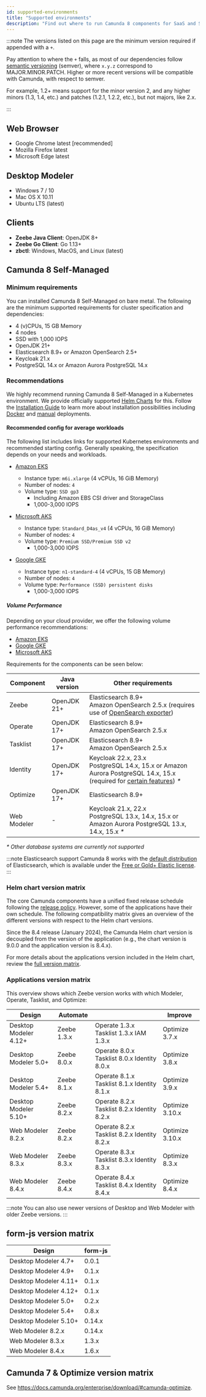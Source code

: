 ```yaml
---
id: supported-environments
title: "Supported environments"
description: "Find out where to run Camunda 8 components for SaaS and Self-Managed, including Optimize for both Camunda 8 and Camunda 7."
---
```


:::note
The versions listed on this page are the minimum version required if appended with a `+`.

Pay attention to where the `+` falls, as most of our dependencies follow [semantic versioning](https://semver.org/) (semver), where `x.y.z` correspond to MAJOR.MINOR.PATCH. Higher or more recent versions will be compatible with Camunda, with respect to semver.

For example, 1.2+ means support for the minor version 2, and any higher minors (1.3, 1.4, etc.) and patches (1.2.1, 1.2.2, etc.), but not majors, like 2.x.

:::

## Web Browser

- Google Chrome latest [recommended]
- Mozilla Firefox latest
- Microsoft Edge latest

## Desktop Modeler

- Windows 7 / 10
- Mac OS X 10.11
- Ubuntu LTS (latest)

## Clients

- **Zeebe Java Client**: OpenJDK 8+
- **Zeebe Go Client**: Go 1.13+
- **zbctl**: Windows, MacOS, and Linux (latest)

## Camunda 8 Self-Managed

### Minimum requirements

You can installed Camunda 8 Self-Managed on bare metal. The following are the minimum supported requirements for cluster specification and dependencies:

- 4 (v)CPUs, 15 GB Memory
- 4 nodes
- SSD with 1,000 IOPS
- OpenJDK 21+
- Elasticsearch 8.9+ or Amazon OpenSearch 2.5+
- Keycloak 21.x
- PostgreSQL 14.x or Amazon Aurora PostgreSQL 14.x

### Recommendations

We highly recommend running Camunda 8 Self-Managed in a Kubernetes environment. We provide officially supported [Helm Charts](/self-managed/platform-deployment/helm-kubernetes/overview.md) for this. Follow the [Installation Guide](/self-managed/platform-deployment/overview.md) to learn more about installation possibilities including [Docker](/self-managed/platform-deployment/docker.md) and [manual](/self-managed/platform-deployment/manual.md) deployments.

#### Recommended config for average workloads

The following list includes links for supported Kubernetes environments and recommended starting config. Generally speaking, the specification depends on your needs and workloads.

- [Amazon EKS](/self-managed/platform-deployment/helm-kubernetes/platforms/amazon-eks/amazon-eks.md)

  - Instance type: `m6i.xlarge` (4 vCPUs, 16 GiB Memory)
  - Number of nodes: `4`
  - Volume type: `SSD gp3`
    - Including Amazon EBS CSI driver and StorageClass
    - 1,000-3,000 IOPS

- [Microsoft AKS](/self-managed/platform-deployment/helm-kubernetes/platforms/microsoft-aks.md)

  - Instance type: `Standard_D4as_v4` (4 vCPUs, 16 GiB Memory)
  - Number of nodes: `4`
  - Volume type: `Premium SSD/Premium SSD v2`
    - 1,000-3,000 IOPS

- [Google GKE](/self-managed/platform-deployment/helm-kubernetes/platforms/google-gke.md)
  - Instance type: `n1-standard-4` (4 vCPUs, 15 GB Memory)
  - Number of nodes: `4`
  - Volume type: `Performance (SSD) persistent disks`
    - 1,000-3,000 IOPS

##### Volume Performance

Depending on your cloud provider, we offer the following volume performance recommendations:

- [Amazon EKS](../self-managed/platform-deployment/helm-kubernetes/platforms/amazon-eks/amazon-eks.md#volume-performance)
- [Google GKE](../self-managed/platform-deployment/helm-kubernetes/platforms/google-gke.md#volume-performance)
- [Microsoft AKS](../self-managed/platform-deployment/helm-kubernetes/platforms/microsoft-aks.md#volume-performance)

Requirements for the components can be seen below:

| Component   | Java version | Other requirements                                                                                                                                                                                               |
| ----------- | ------------ | ---------------------------------------------------------------------------------------------------------------------------------------------------------------------------------------------------------------- |
| Zeebe       | OpenJDK 21+  | Elasticsearch 8.9+<br/>Amazon OpenSearch 2.5.x (requires use of [OpenSearch exporter](../self-managed/zeebe-deployment/exporters/opensearch-exporter.md))                                                        |
| Operate     | OpenJDK 17+  | Elasticsearch 8.9+<br/>Amazon OpenSearch 2.5.x                                                                                                                                                                   |
| Tasklist    | OpenJDK 17+  | Elasticsearch 8.9+<br/>Amazon OpenSearch 2.5.x                                                                                                                                                                   |
| Identity    | OpenJDK 17+  | Keycloak 22.x, 23.x<br/>PostgreSQL 14.x, 15.x or Amazon Aurora PostgreSQL 14.x, 15.x (required for [certain features](/self-managed/identity/deployment/configuration-variables.md#database-configuration)) _\*_ |
| Optimize    | OpenJDK 17+  | Elasticsearch 8.9+                                                                                                                                                                                               |
| Web Modeler | -            | Keycloak 21.x, 22.x<br/>PostgreSQL 13.x, 14.x, 15.x or Amazon Aurora PostgreSQL 13.x, 14.x, 15.x _\*_                                                                                                            |

_\* Other database systems are currently not supported_

:::note Elasticsearch support
Camunda 8 works with the [default distribution](https://www.elastic.co/downloads/elasticsearch) of Elasticsearch, which is available under the [Free or Gold+ Elastic license](https://www.elastic.co/pricing/faq/licensing#summary).
:::

### Helm chart version matrix

The core Camunda components have a unified fixed release schedule following the [release policy](./release-policy.md). However, some of the applications have their own schedule. The following compatibility matrix gives an overview of the different versions with respect to the Helm chart versions.

Since the 8.4 release (January 2024), the Camunda Helm chart version is decoupled from the version of the application (e.g., the chart version is 9.0.0 and the application version is 8.4.x).

<!-- Nit pick - this is a list, not a matrix. This is also on a separate site with no oversight from DevEx. -->

For more details about the applications version included in the Helm chart, review the [full version matrix](https://helm.camunda.io/camunda-platform/version-matrix/).

### Applications version matrix

This overview shows which Zeebe version works with which Modeler, Operate, Tasklist, and Optimize:

| Design                | Automate    |                                             | Improve         |
| --------------------- | ----------- | ------------------------------------------- | --------------- |
| Desktop Modeler 4.12+ | Zeebe 1.3.x | Operate 1.3.x Tasklist 1.3.x IAM 1.3.x      | Optimize 3.7.x  |
| Desktop Modeler 5.0+  | Zeebe 8.0.x | Operate 8.0.x Tasklist 8.0.x Identity 8.0.x | Optimize 3.8.x  |
| Desktop Modeler 5.4+  | Zeebe 8.1.x | Operate 8.1.x Tasklist 8.1.x Identity 8.1.x | Optimize 3.9.x  |
| Desktop Modeler 5.10+ | Zeebe 8.2.x | Operate 8.2.x Tasklist 8.2.x Identity 8.2.x | Optimize 3.10.x |
| Web Modeler 8.2.x     | Zeebe 8.2.x | Operate 8.2.x Tasklist 8.2.x Identity 8.2.x | Optimize 3.10.x |
| Web Modeler 8.3.x     | Zeebe 8.3.x | Operate 8.3.x Tasklist 8.3.x Identity 8.3.x | Optimize 8.3.x  |
| Web Modeler 8.4.x     | Zeebe 8.4.x | Operate 8.4.x Tasklist 8.4.x Identity 8.4.x | Optimize 8.4.x  |

:::note
You can also use newer versions of Desktop and Web Modeler with older Zeebe versions.
:::

## form-js version matrix

| Design                | form-js |
| --------------------- | ------- |
| Desktop Modeler 4.7+  | 0.0.1   |
| Desktop Modeler 4.9+  | 0.1.x   |
| Desktop Modeler 4.11+ | 0.1.x   |
| Desktop Modeler 4.12+ | 0.1.x   |
| Desktop Modeler 5.0+  | 0.2.x   |
| Desktop Modeler 5.4+  | 0.8.x   |
| Desktop Modeler 5.10+ | 0.14.x  |
| Web Modeler 8.2.x     | 0.14.x  |
| Web Modeler 8.3.x     | 1.3.x   |
| Web Modeler 8.4.x     | 1.6.x   |

## Camunda 7 & Optimize version matrix

See https://docs.camunda.org/enterprise/download/#camunda-optimize.
